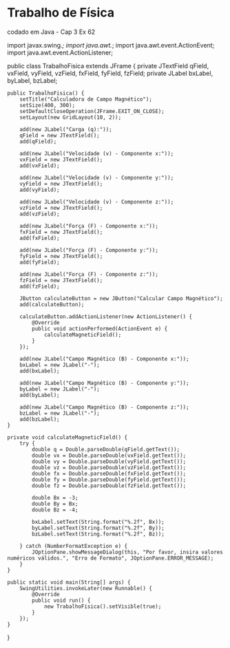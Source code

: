 # Trabalho de Física
 codado em Java - Cap 3 Ex 62

 import javax.swing.*;
import java.awt.*;
import java.awt.event.ActionEvent;
import java.awt.event.ActionListener;

public class TrabalhoFisica extends JFrame {
    private JTextField qField, vxField, vyField, vzField, fxField, fyField, fzField;
    private JLabel bxLabel, byLabel, bzLabel;

    public TrabalhoFisica() {
        setTitle("Calculadora de Campo Magnético");
        setSize(400, 300);
        setDefaultCloseOperation(JFrame.EXIT_ON_CLOSE);
        setLayout(new GridLayout(10, 2));

        add(new JLabel("Carga (q):"));
        qField = new JTextField();
        add(qField);

        add(new JLabel("Velocidade (v) - Componente x:"));
        vxField = new JTextField();
        add(vxField);

        add(new JLabel("Velocidade (v) - Componente y:"));
        vyField = new JTextField();
        add(vyField);

        add(new JLabel("Velocidade (v) - Componente z:"));
        vzField = new JTextField();
        add(vzField);

        add(new JLabel("Força (F) - Componente x:"));
        fxField = new JTextField();
        add(fxField);

        add(new JLabel("Força (F) - Componente y:"));
        fyField = new JTextField();
        add(fyField);

        add(new JLabel("Força (F) - Componente z:"));
        fzField = new JTextField();
        add(fzField);

        JButton calculateButton = new JButton("Calcular Campo Magnético");
        add(calculateButton);

        calculateButton.addActionListener(new ActionListener() {
            @Override
            public void actionPerformed(ActionEvent e) {
                calculateMagneticField();
            }
        });

        add(new JLabel("Campo Magnético (B) - Componente x:"));
        bxLabel = new JLabel("-");
        add(bxLabel);

        add(new JLabel("Campo Magnético (B) - Componente y:"));
        byLabel = new JLabel("-");
        add(byLabel);

        add(new JLabel("Campo Magnético (B) - Componente z:"));
        bzLabel = new JLabel("-");
        add(bzLabel);
    }

    private void calculateMagneticField() {
        try {
            double q = Double.parseDouble(qField.getText());
            double vx = Double.parseDouble(vxField.getText());
            double vy = Double.parseDouble(vyField.getText());
            double vz = Double.parseDouble(vzField.getText());
            double fx = Double.parseDouble(fxField.getText());
            double fy = Double.parseDouble(fyField.getText());
            double fz = Double.parseDouble(fzField.getText());

            double Bx = -3;
            double By = Bx;
            double Bz = -4;

            bxLabel.setText(String.format("%.2f", Bx));
            byLabel.setText(String.format("%.2f", By));
            bzLabel.setText(String.format("%.2f", Bz));

        } catch (NumberFormatException e) {
            JOptionPane.showMessageDialog(this, "Por favor, insira valores numéricos válidos.", "Erro de Formato", JOptionPane.ERROR_MESSAGE);
        }
    }

    public static void main(String[] args) {
        SwingUtilities.invokeLater(new Runnable() {
            @Override
            public void run() {
                new TrabalhoFisica().setVisible(true);
            }
        });
    }
}

